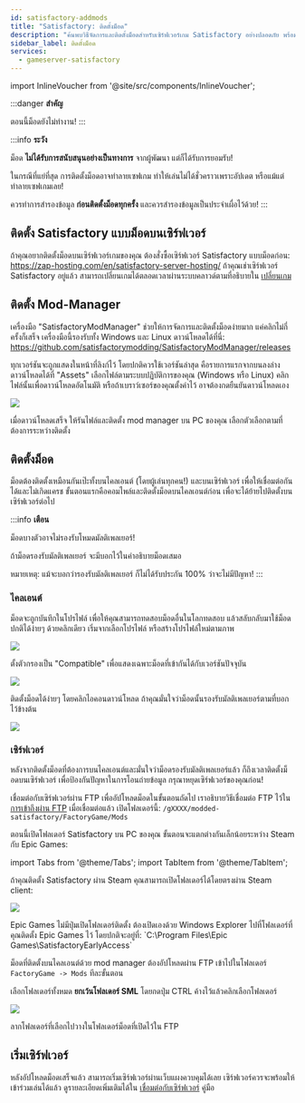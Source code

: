 ```yaml
---
id: satisfactory-addmods
title: "Satisfactory: ติดตั้งม็อด"
description: "ค้นพบวิธีจัดการและติดตั้งม็อดสำหรับเซิร์ฟเวอร์เกม Satisfactory อย่างปลอดภัย พร้อมปกป้องเซฟเกมของคุณ → เรียนรู้เพิ่มเติมตอนนี้"
sidebar_label: ติดตั้งม็อด
services:
  - gameserver-satisfactory
---
```


import InlineVoucher from '@site/src/components/InlineVoucher';

:::danger
**สำคัญ**

ตอนนี้ม็อดยังไม่ทำงาน!
:::

:::info
**ระวัง**

ม็อด **ไม่ได้รับการสนับสนุนอย่างเป็นทางการ** จากผู้พัฒนา แต่ก็ได้รับการยอมรับ!

ในกรณีที่แย่ที่สุด การติดตั้งม็อดอาจทำลายเซฟเกม ทำให้เล่นไม่ได้ชั่วคราวเพราะอัปเดต หรือแม้แต่ทำลายเซฟเกมเลย!

ควรทำการสำรองข้อมูล **ก่อนติดตั้งม็อดทุกครั้ง** และควรสำรองข้อมูลเป็นประจำเผื่อไว้ด้วย!
:::

<InlineVoucher />

## ติดตั้ง Satisfactory แบบม็อดบนเซิร์ฟเวอร์

ถ้าคุณอยากติดตั้งม็อดบนเซิร์ฟเวอร์เกมของคุณ ต้องสั่งซื้อเซิร์ฟเวอร์ Satisfactory แบบม็อดก่อน: https://zap-hosting.com/en/satisfactory-server-hosting/
ถ้าคุณเช่าเซิร์ฟเวอร์ Satisfactory อยู่แล้ว สามารถเปลี่ยนเกมได้ตลอดเวลาผ่านระบบคลาวด์ตามที่อธิบายใน [เปลี่ยนเกม](gameserver-gameswitch.md)

## ติดตั้ง Mod-Manager

เครื่องมือ "SatisfactoryModManager" ช่วยให้การจัดการและติดตั้งม็อดง่ายมาก แค่คลิกไม่กี่ครั้งก็เสร็จ
เครื่องมือนี้รองรับทั้ง Windows และ Linux ดาวน์โหลดได้ที่นี่: https://github.com/satisfactorymodding/SatisfactoryModManager/releases

ทุกเวอร์ชันจะถูกแสดงในหน้าที่ลิงก์ไว้ โดยปกติควรใช้เวอร์ชันล่าสุด คือรายการแรกจากบนลงล่าง
ดาวน์โหลดได้ที่ "Assets" เลือกไฟล์ตามระบบปฏิบัติการของคุณ (Windows หรือ Linux) คลิกไฟล์นั้นเพื่อดาวน์โหลดอัตโนมัติ หรือถ้าเบราว์เซอร์ของคุณตั้งค่าไว้ อาจต้องกดยืนยันดาวน์โหลดเอง

![](https://screensaver01.zap-hosting.com/index.php/s/e7q5qCBP7D4ZL5g/preview)

เมื่อดาวน์โหลดเสร็จ ให้รันไฟล์และติดตั้ง mod manager บน PC ของคุณ เลือกตัวเลือกตามที่ต้องการระหว่างติดตั้ง

## ติดตั้งม็อด

ม็อดต้องติดตั้งเหมือนกันเป๊ะทั้งบนไคลเอนต์ (โดยผู้เล่นทุกคน!) และบนเซิร์ฟเวอร์ เพื่อให้เชื่อมต่อกันได้และไม่เกิดแครช
ขั้นตอนแรกคือคอมไพล์และติดตั้งม็อดบนไคลเอนต์ก่อน เพื่อจะได้ย้ายไปติดตั้งบนเซิร์ฟเวอร์ต่อไป

:::info
**เตือน**

ม็อดบางตัวอาจไม่รองรับโหมดมัลติเพลเยอร์!

ถ้าม็อดรองรับมัลติเพลเยอร์ จะมีบอกไว้ในคำอธิบายม็อดเสมอ

หมายเหตุ: แม้จะบอกว่ารองรับมัลติเพลเยอร์ ก็ไม่ได้รับประกัน 100% ว่าจะไม่มีปัญหา!
:::

### ไคลเอนต์

ม็อดจะถูกบันทึกในโปรไฟล์ เพื่อให้คุณสามารถทดสอบม็อดอื่นในโลกทดสอบ แล้วสลับกลับมาใช้ม็อดปกติได้ง่ายๆ ด้วยคลิกเดียว
เริ่มจากเลือกโปรไฟล์ หรือสร้างโปรไฟล์ใหม่ตามภาพ

![](https://screensaver01.zap-hosting.com/index.php/s/EMFsKnrsowZAxJE/preview)

ตั้งตัวกรองเป็น "Compatible" เพื่อแสดงเฉพาะม็อดที่เข้ากันได้กับเวอร์ชันปัจจุบัน

![](https://screensaver01.zap-hosting.com/index.php/s/jg82aG3ketFxesD/preview)

ติดตั้งม็อดได้ง่ายๆ โดยคลิกไอคอนดาวน์โหลด ถ้าคุณมั่นใจว่าม็อดนั้นรองรับมัลติเพลเยอร์ตามที่บอกไว้ข้างต้น

![](https://screensaver01.zap-hosting.com/index.php/s/CH2pBzS8iXxEpRz/preview)

### เซิร์ฟเวอร์

หลังจากติดตั้งม็อดที่ต้องการบนไคลเอนต์และมั่นใจว่าม็อดรองรับมัลติเพลเยอร์แล้ว ก็ถึงเวลาติดตั้งม็อดบนเซิร์ฟเวอร์
เพื่อป้องกันปัญหาในการโอนถ่ายข้อมูล กรุณาหยุดเซิร์ฟเวอร์ของคุณก่อน!

เชื่อมต่อกับเซิร์ฟเวอร์ผ่าน FTP เพื่ออัปโหลดม็อดในขั้นตอนถัดไป
เราอธิบายวิธีเชื่อมต่อ FTP ไว้ใน [การเข้าถึงผ่าน FTP](gameserver-ftpaccess.md)
เมื่อเชื่อมต่อแล้ว เปิดโฟลเดอร์นี้: `/gXXXX/modded-satisfactory/FactoryGame/Mods`

ตอนนี้เปิดโฟลเดอร์ Satisfactory บน PC ของคุณ
ขั้นตอนจะแตกต่างกันเล็กน้อยระหว่าง Steam กับ Epic Games:

import Tabs from '@theme/Tabs';
import TabItem from '@theme/TabItem';

<Tabs>

<TabItem value="Steam" label="Steam" default>
ถ้าคุณติดตั้ง Satisfactory ผ่าน Steam คุณสามารถเปิดโฟลเดอร์ได้โดยตรงผ่าน Steam client:

![](https://screensaver01.zap-hosting.com/index.php/s/ryEKHqEQFDBkkME/preview)

</TabItem>
<TabItem value="Epic Games" label="Epic Games">
Epic Games ไม่มีปุ่มเปิดโฟลเดอร์ติดตั้ง ต้องเปิดเองด้วย Windows Explorer
ไปที่โฟลเดอร์ที่คุณติดตั้ง Epic Games ไว้
โดยปกติจะอยู่ที่: `C:\Program Files\Epic Games\SatisfactoryEarlyAccess`

</TabItem>
</Tabs>

ม็อดที่ติดตั้งบนไคลเอนต์ด้วย mod manager ต้องอัปโหลดผ่าน FTP
เข้าไปในโฟลเดอร์ `FactoryGame -> Mods` ทีละขั้นตอน

เลือกโฟลเดอร์ทั้งหมด **ยกเว้นโฟลเดอร์ SML** โดยกดปุ่ม CTRL ค้างไว้แล้วคลิกเลือกโฟลเดอร์

![](https://screensaver01.zap-hosting.com/index.php/s/jCNjLHiF3JRgB24/preview)

ลากโฟลเดอร์ที่เลือกไปวางในโฟลเดอร์ม็อดที่เปิดไว้ใน FTP

## เริ่มเซิร์ฟเวอร์

หลังอัปโหลดม็อดเสร็จแล้ว สามารถเริ่มเซิร์ฟเวอร์ผ่านเว็บแผงควบคุมได้เลย เซิร์ฟเวอร์ควรจะพร้อมให้เข้าร่วมเล่นได้แล้ว ดูรายละเอียดเพิ่มเติมได้ใน [เชื่อมต่อกับเซิร์ฟเวอร์](satisfactory-connect.md) คู่มือ

<InlineVoucher />
